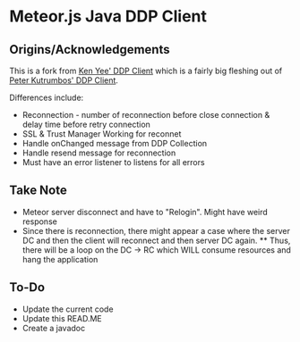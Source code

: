 Meteor.js Java DDP Client
=========================

Origins/Acknowledgements
------------------------
This is a fork from [Ken Yee' 
DDP Client](https://github.com/kenyee/java-ddp-client)
which is a fairly big fleshing out of [Peter Kutrumbos' 
DDP Client](https://github.com/kutrumbo/java-ddp-client).

Differences include:
* Reconnection - number of reconnection before close connection & delay time before retry connection
* SSL & Trust Manager Working for reconnet
* Handle onChanged message from DDP Collection
* Handle resend message for reconnection
* Must have an error listener to listens for all errors

Take Note
-----
* Meteor server disconnect and have to "Relogin". Might have weird response
* Since there is reconnection, there might appear a case where the server DC and then the client will reconnect and then server DC again.
** Thus, there will be a loop on the DC -> RC which WILL consume resources and hang the application

To-Do
-----
* Update the current code
* Update this READ.ME
* Create a javadoc
